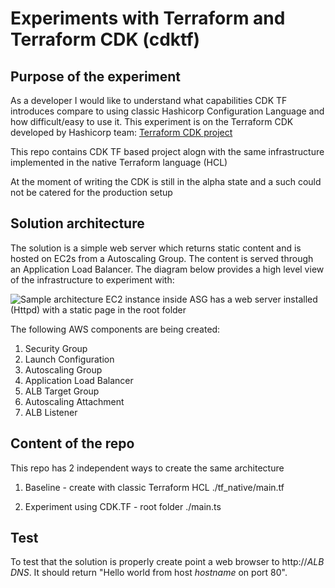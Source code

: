 # Experiments with Terraform and Terraform CDK (cdktf)

## Purpose of the experiment
As a developer I would like to understand what capabilities CDK TF introduces compare to using classic Hashicorp Configuration Language and how difficult/easy to use it.
This experiment is on the Terraform CDK developed by Hashicorp team: [Terraform CDK project](https://github.com/hashicorp/terraform-cdk) 

This repo contains CDK TF based project alogn with the same infrastructure implemented in the native Terraform language (HCL)

At the moment of writing the CDK is still in the alpha state and a such could not be catered for the production setup

## Solution architecture
The solution is a simple web server which returns static content and is hosted on EC2s from a Autoscaling Group. The content is served through an Application Load Balancer. The diagram below provides a high level view of the infrastructure to experiment with:

![Sample architecture](https://github.com/yubelenky/tf_experiment/images/blob/main/SampleSolution.jpg?raw=true)
EC2 instance inside ASG has a web server installed (Httpd) with a static page in the root folder

The following AWS components are being created:
1.	Security Group
2.	Launch Configuration
3.	Autoscaling Group
4.	Application Load Balancer
5.	ALB Target Group
6.	Autoscaling Attachment
7.	ALB Listener

## Content of the repo

This repo has 2 independent ways to create the same architecture
1. Baseline - create with classic Terraform HCL
./tf_native/main.tf

2. Experiment using CDK.TF - root folder
./main.ts


## Test

To test that the solution is properly create point a web browser to http://*ALB DNS*.
It should return "Hello world from host *hostname* on port 80". 

